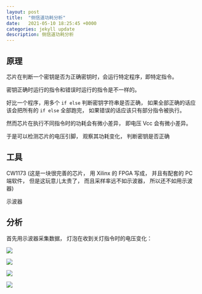 ```yaml
---
layout: post
title:  "侧信道功耗分析"
date:   2021-05-10 18:25:45 +0000
categories: jekyll update
description: 侧信道功耗分析
---
```


## 原理

芯片在判断一个密钥是否为正确密钥时，会运行特定程序，即特定指令。

密钥正确时运行的指令和错误时运行的指令是不一样的。

好比一个程序，用多个 `if else` 判断密钥字符串是否正确， 如果全部正确的话应该会把所有的 `if else` 全部跑完， 如果错误的话应该只有部分指令被执行。

然而芯片在执行不同指令时的功耗会有微小差异， 即电压 Vcc 会有微小差异。

于是可以检测芯片的电压引脚， 观察其功耗变化， 判断密钥是否正确

## 工具

CW1173 (这是一块很完善的芯片， 用 Xilinx 的 FPGA 写成， 并且有配套的 PC 端软件， 但是这玩意儿太贵了， 而且采样率远不如示波器， 所以还不如用示波器)

示波器

## 分析

首先用示波器采集数据， 灯泡在收到关灯指令时的电压变化：

![](https://tech-1301874737.cos.ap-nanjing.myqcloud.com/hack/side_channel/data.png)

![](https://tech-1301874737.cos.ap-nanjing.myqcloud.com/hack/side_channel/fft_result.png)

![](https://tech-1301874737.cos.ap-nanjing.myqcloud.com/hack/side_channel/filter.png)

![](https://tech-1301874737.cos.ap-nanjing.myqcloud.com/hack/side_channel/filter_result.png)